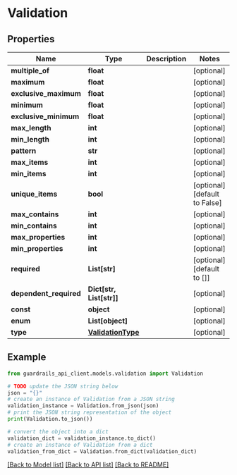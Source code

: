 # Validation


## Properties

Name | Type | Description | Notes
------------ | ------------- | ------------- | -------------
**multiple_of** | **float** |  | [optional] 
**maximum** | **float** |  | [optional] 
**exclusive_maximum** | **float** |  | [optional] 
**minimum** | **float** |  | [optional] 
**exclusive_minimum** | **float** |  | [optional] 
**max_length** | **int** |  | [optional] 
**min_length** | **int** |  | [optional] 
**pattern** | **str** |  | [optional] 
**max_items** | **int** |  | [optional] 
**min_items** | **int** |  | [optional] 
**unique_items** | **bool** |  | [optional] [default to False]
**max_contains** | **int** |  | [optional] 
**min_contains** | **int** |  | [optional] 
**max_properties** | **int** |  | [optional] 
**min_properties** | **int** |  | [optional] 
**required** | **List[str]** |  | [optional] [default to []]
**dependent_required** | **Dict[str, List[str]]** |  | [optional] 
**const** | **object** |  | [optional] 
**enum** | **List[object]** |  | [optional] 
**type** | [**ValidationType**](ValidationType.md) |  | [optional] 

## Example

```python
from guardrails_api_client.models.validation import Validation

# TODO update the JSON string below
json = "{}"
# create an instance of Validation from a JSON string
validation_instance = Validation.from_json(json)
# print the JSON string representation of the object
print(Validation.to_json())

# convert the object into a dict
validation_dict = validation_instance.to_dict()
# create an instance of Validation from a dict
validation_from_dict = Validation.from_dict(validation_dict)
```
[[Back to Model list]](../README.md#documentation-for-models) [[Back to API list]](../README.md#documentation-for-api-endpoints) [[Back to README]](../README.md)


